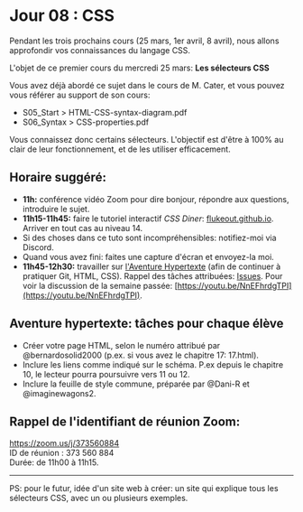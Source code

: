 # Jour 08 : CSS

Pendant les trois prochains cours (25 mars, 1er avril, 8 avril), nous allons approfondir vos connaissances du langage CSS.

L'objet de ce premier cours du mercredi 25 mars: **Les sélecteurs CSS**

Vous avez déjà abordé ce sujet dans le cours de M. Cater, et vous pouvez vous référer au support de son cours:

- S05_Start > HTML-CSS-syntax-diagram.pdf
- S06_Syntax > CSS-properties.pdf

Vous connaissez donc certains sélecteurs. L'objectif est d'être à 100% au clair de leur fonctionnement, et de les utiliser efficacement.

## Horaire suggéré:

- **11h:** conférence vidéo Zoom pour dire bonjour, répondre aux questions, introduire le sujet.
- **11h15-11h45:** faire le tutoriel interactif *CSS Diner*: [flukeout.github.io](https://flukeout.github.io/). Arriver en tout cas au niveau 14.
- Si des choses dans ce tuto sont incompréhensibles: notifiez-moi via Discord. 
- Quand vous avez fini: faites une capture d'écran et envoyez-la moi.
- **11h45-12h30:** travailler sur [l'Aventure Hypertexte](https://github.com/eracom-id491/Histoire-de-la-vie) (afin de  continuer à pratiquer Git, HTML, CSS). Rappel des tâches attribuées: [Issues](https://github.com/eracom-id491/Histoire-de-la-vie/issues). Pour voir la discussion de la semaine passée: [https://youtu.be/NnEFhrdgTPI](https://youtu.be/NnEFhrdgTPI).

## Aventure hypertexte: tâches pour chaque élève

- Créer votre page HTML, selon le numéro attribué par @bernardosolid2000 (p.ex. si vous avez le chapitre 17: 17.html).
- Inclure les liens comme indiqué sur le schéma. P.ex depuis le chapitre 10, le lecteur pourra poursuivre vers 11 ou 12.
- Inclure la feuille de style commune, préparée par @Dani-R et @imaginewagons2.

## Rappel de l'identifiant de réunion Zoom:

https://zoom.us/j/373560884  
ID de réunion : 373 560 884  
Durée: de 11h00 à 11h15.

***

PS: pour le futur, idée d'un site web à créer: un site qui explique tous les sélecteurs CSS, avec un ou plusieurs exemples.
